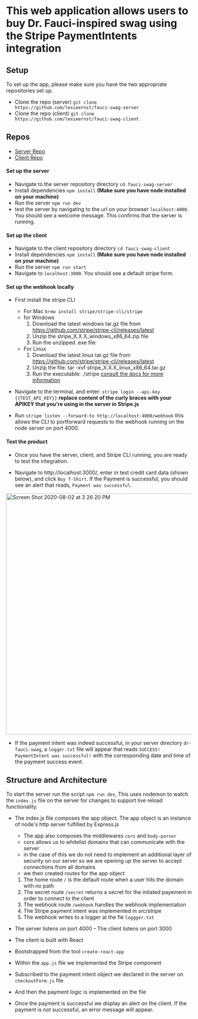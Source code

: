 # This web application allows users to buy Dr. Fauci-inspired swag using the Stripe PaymentIntents integration

## Setup
To set up the app,  please make sure you have the two appropriate repositories set up.
 - Clone the repo (server) `git clone https://github.com/lexieernst/fauci-swag-server` 
 - Clone the repo (client) `git clone https://github.com/lexieernst/fauci-swag-client`

 ## Repos 
 - [Server Repo](https://github.com/lexieernst/fauci-swag-server)
 - [Client Repo](https://github.com/lexieernst/fauci-swag-client)

#### Set up the server 

 - Navigate to the server repository directory `cd fauci-swag-server`
 - Install dependencies `npm install` __(Make sure you have node installed on your machine)__
 - Run the server `npm run dev`
 - test the server by navigating to the url on your browser `localhost:4000`. You should see a welcome message. This confirms that the server is running. 

 #### Set up the client 
 - Navigate to the client repository directory `cd fauci-swag-client`
  - Install dependencies `npm install` __(Make sure you have node installed on your machine)__
  - Run the server `npm run start`
  - Navigate to  `localhost:3000`. You should see a default stripe form.

#### Set up the webhook locally 
- First install the stripe CLI 
   - For Mac `brew install stripe/stripe-cli/stripe`
   - for Windows 
       1. Download the latest windows tar.gz file from https://github.com/stripe/stripe-cli/releases/latest
       2. Unzip the stripe_X.X.X_windows_x86_64.zip file
       3. Run the unzipped .exe file
   - For Linux
       1. Download the latest linux tar.gz file from https://github.com/stripe/stripe-cli/releases/latest
       2. Unzip the file: tar -xvf stripe_X.X.X_linux_x86_64.tar.gz
       3. Run the executable: ./stripe
    [consult the docs for more information](https://stripe.com/docs/payments/handling-payment-events#build-your-own-webhook)

- Navigate to the terminal, and enter: `stripe login --api-key {{TEST_API_KEY}}` __replace content of the curly braces with your APIKEY that you're using in the server in Stripe.js__
- Run `stripe listen --forward-to http://localhost:4000/webhook` this allows the CLI to portforward requests to the webhook running on the node server on port 4000.

#### Test the product
 - Once you have the server, client, and Stripe CLI running, you are ready to test the integration.

 - Navigate to http://localhost:3000/, enter in test credit card data (shown below), and click `Buy T-Shirt`. If the Payment is successful, you should see an alert that reads, `Payment was successful`.
 
  <img width="655" alt="Screen Shot 2020-08-02 at 3 26 20 PM" src="https://user-images.githubusercontent.com/7201030/89130694-f3672580-d4d4-11ea-9cc4-eb43b4d06f02.png">

 - If the payment intent was indeed successful, in your server directory `dr-fauci-swag`, a `logger.txt` file will appear that reads  `SUCCESS! PaymentIntent was successful!` with the corresponding date and time of the payment success event.

## Structure and Architecture 
To start the server run the script `npm run dev`, This uses nodemon to watch the `index.js` file on the server for changes to support live reload functionality.

- The index.js file composes the app object. The app object is an instance of node's http server fulfilled by Express.js 
   - The app also composes the middlewares `cors` and `body-parser`
  - cors allows us to whitelist domains that can communicate with the server 
  - in the case of this we do not need to implement an additional layer of security on our server so we are opening up the server to accept connections from all domains 
  - we then created routes for the app object 
   1. The home route `/` is the default route when a user hits the domain with no path 
   2. The secret route `/secret` returns a secret for the initated payement in order to connect to the client
   3. The webhook route `/webhook` handles the webhook implementation 
   4. The Stripe payment intent was implemented in src/stripe
   5. The webhook writes to a logger at the fle `loggger.txt`

 - The server listens on port 4000 
 – The client listens on port 3000
 - The client is built with React 
 - Bootstrapped from the tool `create-react-app`
 - Within the `app.js` file we implemented the Stripe component 
 - Subscribed to the payment intent object we declared in the server on `checkoutForm.js` file 
 - And then the payment logic is implemented on the file 
 - Once the payment is successful we display an alert on the client. If the payment is not successful, an error message will appear.
